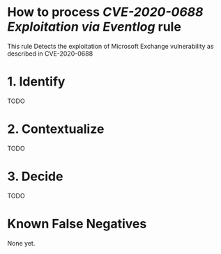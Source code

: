# How to process *CVE-2020-0688 Exploitation via Eventlog* rule
This rule Detects the exploitation of Microsoft Exchange vulnerability as described in CVE-2020-0688

# 1. Identify
TODO

# 2. Contextualize
TODO

# 3. Decide
TODO

# Known False Negatives
None yet.
